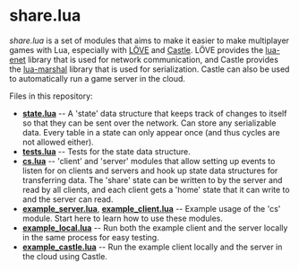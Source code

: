# share.lua

*share.lua* is a set of modules that aims to make it easier to make multiplayer games with Lua, especially with [LÖVE](https://love2d.org/) and [Castle](https://playcastle.io/). LÖVE provides the [lua-enet](http://leafo.net/lua-enet/) library that is used for network communication, and Castle provides the [lua-marshal](https://github.com/richardhundt/lua-marshal) library that is used for serialization. Castle can also be used to automatically run a game server in the cloud.

Files in this repository:

- [**state.lua**](state.lua) -- A 'state' data structure that keeps track of changes to itself so that they can be sent over the network. Can store any serializable data. Every table in a state can only appear once (and thus cycles are not allowed either).
- [**tests.lua**](tests.lua) -- Tests for the state data structure.
- [**cs.lua**](cs.lua) -- 'client' and 'server' modules that allow setting up events to listen for on clients and servers and hook up state data structures for transferring data. The 'share' state can be written to by the server and read by all clients, and each client gets a 'home' state that it can write to and the server can read.
- [**example_server.lua**](example_server.lua), [**example_client.lua**](example_client.lua) -- Example usage of the 'cs' module. Start here to learn how to use these modules.
- [**example_local.lua**](example_local.lua) -- Run both the example client and the server locally in the same process for easy testing.
- [**example_castle.lua**](example_castle.lua) -- Run the example client locally and the server in the cloud using Castle.
